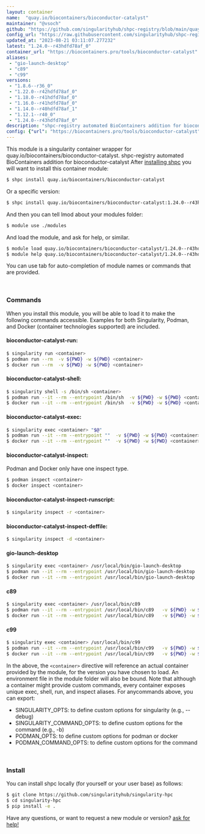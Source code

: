 ```yaml
---
layout: container
name:  "quay.io/biocontainers/bioconductor-catalyst"
maintainer: "@vsoch"
github: "https://github.com/singularityhub/shpc-registry/blob/main/quay.io/biocontainers/bioconductor-catalyst/container.yaml"
config_url: "https://raw.githubusercontent.com/singularityhub/shpc-registry/main/quay.io/biocontainers/bioconductor-catalyst/container.yaml"
updated_at: "2023-08-21 03:11:07.277232"
latest: "1.24.0--r43hdfd78af_0"
container_url: "https://biocontainers.pro/tools/bioconductor-catalyst"
aliases:
 - "gio-launch-desktop"
 - "c89"
 - "c99"
versions:
 - "1.8.6--r36_0"
 - "1.22.0--r42hdfd78af_0"
 - "1.18.0--r41hdfd78af_0"
 - "1.16.0--r41hdfd78af_0"
 - "1.14.0--r40hdfd78af_1"
 - "1.12.1--r40_0"
 - "1.24.0--r43hdfd78af_0"
description: "shpc-registry automated BioContainers addition for bioconductor-catalyst"
config: {"url": "https://biocontainers.pro/tools/bioconductor-catalyst", "maintainer": "@vsoch", "description": "shpc-registry automated BioContainers addition for bioconductor-catalyst", "latest": {"1.24.0--r43hdfd78af_0": "sha256:d5e3d7046015a7c23673f8ac7b7d76d1fbcb9fec6b831879f5b306c51d4088f2"}, "tags": {"1.8.6--r36_0": "sha256:b82098dda8c583b8a9918a710eecb95fc48d1dd865f767ed04f0c19277e32cc9", "1.22.0--r42hdfd78af_0": "sha256:35338520010944d4465bb46c384e1f97d19500601ef4ffabcc7b33a5b23dab6d", "1.18.0--r41hdfd78af_0": "sha256:9a6960a6b8a443d70ed1a81c7046f8b1c1749bb6dbdfd69a527125052d5ab53a", "1.16.0--r41hdfd78af_0": "sha256:7fe3e51bac82cc35b3562ec394831426a918a7a515b174446dec611f9c791fb4", "1.14.0--r40hdfd78af_1": "sha256:e91c5859524bdeca4fa1f8eb5b1cad1191d980b4297ced1cac05975410727112", "1.12.1--r40_0": "sha256:edba069f9d82cdbaac8d8176a3e07dd095b4ba4dba8b9774be11cc7e49e47168", "1.24.0--r43hdfd78af_0": "sha256:d5e3d7046015a7c23673f8ac7b7d76d1fbcb9fec6b831879f5b306c51d4088f2"}, "docker": "quay.io/biocontainers/bioconductor-catalyst", "aliases": {"gio-launch-desktop": "/usr/local/bin/gio-launch-desktop", "c89": "/usr/local/bin/c89", "c99": "/usr/local/bin/c99"}}
---
```


This module is a singularity container wrapper for quay.io/biocontainers/bioconductor-catalyst.
shpc-registry automated BioContainers addition for bioconductor-catalyst
After [installing shpc](#install) you will want to install this container module:


```bash
$ shpc install quay.io/biocontainers/bioconductor-catalyst
```

Or a specific version:

```bash
$ shpc install quay.io/biocontainers/bioconductor-catalyst:1.24.0--r43hdfd78af_0
```

And then you can tell lmod about your modules folder:

```bash
$ module use ./modules
```

And load the module, and ask for help, or similar.

```bash
$ module load quay.io/biocontainers/bioconductor-catalyst/1.24.0--r43hdfd78af_0
$ module help quay.io/biocontainers/bioconductor-catalyst/1.24.0--r43hdfd78af_0
```

You can use tab for auto-completion of module names or commands that are provided.

<br>

### Commands

When you install this module, you will be able to load it to make the following commands accessible.
Examples for both Singularity, Podman, and Docker (container technologies supported) are included.

#### bioconductor-catalyst-run:

```bash
$ singularity run <container>
$ podman run --rm  -v ${PWD} -w ${PWD} <container>
$ docker run --rm  -v ${PWD} -w ${PWD} <container>
```

#### bioconductor-catalyst-shell:

```bash
$ singularity shell -s /bin/sh <container>
$ podman run --it --rm --entrypoint /bin/sh  -v ${PWD} -w ${PWD} <container>
$ docker run --it --rm --entrypoint /bin/sh  -v ${PWD} -w ${PWD} <container>
```

#### bioconductor-catalyst-exec:

```bash
$ singularity exec <container> "$@"
$ podman run --it --rm --entrypoint ""  -v ${PWD} -w ${PWD} <container> "$@"
$ docker run --it --rm --entrypoint ""  -v ${PWD} -w ${PWD} <container> "$@"
```

#### bioconductor-catalyst-inspect:

Podman and Docker only have one inspect type.

```bash
$ podman inspect <container>
$ docker inspect <container>
```

#### bioconductor-catalyst-inspect-runscript:

```bash
$ singularity inspect -r <container>
```

#### bioconductor-catalyst-inspect-deffile:

```bash
$ singularity inspect -d <container>
```


#### gio-launch-desktop

```bash
$ singularity exec <container> /usr/local/bin/gio-launch-desktop
$ podman run --it --rm --entrypoint /usr/local/bin/gio-launch-desktop   -v ${PWD} -w ${PWD} <container> -c " $@"
$ docker run --it --rm --entrypoint /usr/local/bin/gio-launch-desktop   -v ${PWD} -w ${PWD} <container> -c " $@"
```


#### c89

```bash
$ singularity exec <container> /usr/local/bin/c89
$ podman run --it --rm --entrypoint /usr/local/bin/c89   -v ${PWD} -w ${PWD} <container> -c " $@"
$ docker run --it --rm --entrypoint /usr/local/bin/c89   -v ${PWD} -w ${PWD} <container> -c " $@"
```


#### c99

```bash
$ singularity exec <container> /usr/local/bin/c99
$ podman run --it --rm --entrypoint /usr/local/bin/c99   -v ${PWD} -w ${PWD} <container> -c " $@"
$ docker run --it --rm --entrypoint /usr/local/bin/c99   -v ${PWD} -w ${PWD} <container> -c " $@"
```



In the above, the `<container>` directive will reference an actual container provided
by the module, for the version you have chosen to load. An environment file in the
module folder will also be bound. Note that although a container
might provide custom commands, every container exposes unique exec, shell, run, and
inspect aliases. For anycommands above, you can export:

 - SINGULARITY_OPTS: to define custom options for singularity (e.g., --debug)
 - SINGULARITY_COMMAND_OPTS: to define custom options for the command (e.g., -b)
 - PODMAN_OPTS: to define custom options for podman or docker
 - PODMAN_COMMAND_OPTS: to define custom options for the command

<br>

### Install

You can install shpc locally (for yourself or your user base) as follows:

```bash
$ git clone https://github.com/singularityhub/singularity-hpc
$ cd singularity-hpc
$ pip install -e .
```

Have any questions, or want to request a new module or version? [ask for help!](https://github.com/singularityhub/singularity-hpc/issues)